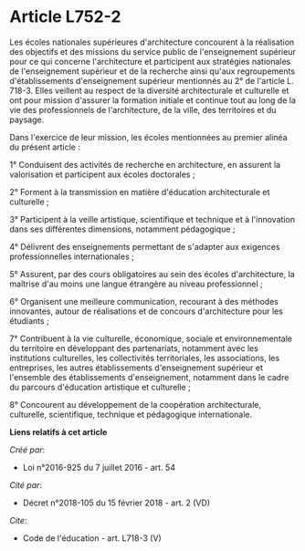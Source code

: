 # Article L752-2

Les écoles nationales supérieures d'architecture concourent à la réalisation des objectifs et des missions du service public
de l'enseignement supérieur pour ce qui concerne l'architecture et participent aux stratégies nationales de l'enseignement
supérieur et de la recherche ainsi qu'aux regroupements d'établissements d'enseignement supérieur mentionnés au 2° de
l'article L. 718-3. Elles veillent au respect de la diversité architecturale et culturelle et ont pour mission d'assurer la
formation initiale et continue tout au long de la vie des professionnels de l'architecture, de la ville, des territoires et
du paysage. 

Dans l'exercice de leur mission, les écoles mentionnées au premier alinéa du présent article : 

1° Conduisent des activités de recherche en architecture, en assurent la valorisation et participent aux écoles doctorales ; 

2° Forment à la transmission en matière d'éducation architecturale et culturelle ; 

3° Participent à la veille artistique, scientifique et technique et à l'innovation dans ses différentes dimensions, notamment
pédagogique ; 

4° Délivrent des enseignements permettant de s'adapter aux exigences professionnelles internationales ; 

5° Assurent, par des cours obligatoires au sein des écoles d'architecture, la maîtrise d'au moins une langue étrangère au
niveau professionnel ; 

6° Organisent une meilleure communication, recourant à des méthodes innovantes, autour de réalisations et de concours
d'architecture pour les étudiants ; 

7° Contribuent à la vie culturelle, économique, sociale et environnementale du territoire en développant des partenariats,
notamment avec les institutions culturelles, les collectivités territoriales, les associations, les entreprises, les autres
établissements d'enseignement supérieur et l'ensemble des établissements d'enseignement, notamment dans le cadre du parcours
d'éducation artistique et culturelle ; 

8° Concourent au développement de la coopération architecturale, culturelle, scientifique, technique et pédagogique
internationale.

**Liens relatifs à cet article**

_Créé par_:

  - Loi n°2016-925 du 7 juillet 2016 - art. 54

_Cité par_:

  - Décret n°2018-105 du 15 février 2018 - art. 2 (VD)

_Cite_:

  - Code de l'éducation - art. L718-3 (V)
